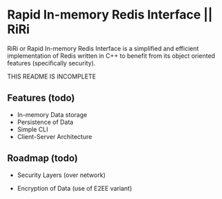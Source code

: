 
# Rapid In-memory Redis Interface || RiRi

RiRi or Rapid In-memory Redis Interface is a simplified and efficient implementation of Redis written in C++ to benefit from its object oriented features (specifically security).


THIS README IS INCOMPLETE

## Features (todo)

- In-memory Data storage
- Persistence of Data
- Simple CLI
- Client-Server Architecture


## Roadmap (todo)

- Security Layers (over network)

- Encryption of Data (use of E2EE variant)


